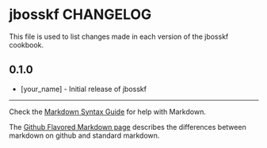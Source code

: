 jbosskf CHANGELOG
=================

This file is used to list changes made in each version of the jbosskf cookbook.

0.1.0
-----
- [your_name] - Initial release of jbosskf

- - -
Check the [Markdown Syntax Guide](http://daringfireball.net/projects/markdown/syntax) for help with Markdown.

The [Github Flavored Markdown page](http://github.github.com/github-flavored-markdown/) describes the differences between markdown on github and standard markdown.
